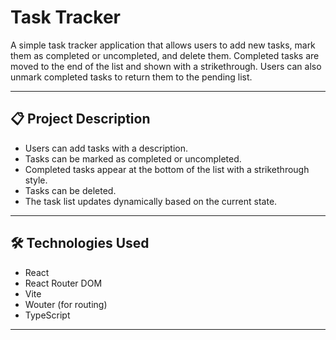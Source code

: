 # Task Tracker

A simple task tracker application that allows users to add new tasks, mark them as completed or uncompleted, and delete them. Completed tasks are moved to the end of the list and shown with a strikethrough. Users can also unmark completed tasks to return them to the pending list.

---

## 📋 Project Description

- Users can add tasks with a description.
- Tasks can be marked as completed or uncompleted.
- Completed tasks appear at the bottom of the list with a strikethrough style.
- Tasks can be deleted.
- The task list updates dynamically based on the current state.

---

## 🛠 Technologies Used

- React
- React Router DOM
- Vite
- Wouter (for routing)
- TypeScript

---
